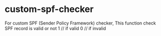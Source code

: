 # custom-spf-checker
For custom SPF (Sender Policy Framework) checker, This function check SPF record is valid or not 
1 // if valid
0 // if invalid
